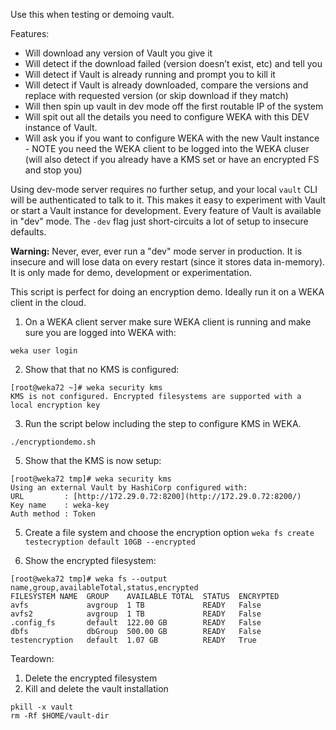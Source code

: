 Use this when testing or demoing vault.

Features:

- Will download any version of Vault you give it
- Will detect if the download failed (version doesn’t exist, etc) and tell you
- Will detect if Vault is already running and prompt you to kill it
- Will detect if Vault is already downloaded, compare the versions and replace with requested version (or skip download if they match)
- Will then spin up vault in dev mode off the first routable IP of the system
- Will spit out all the details you need to configure WEKA with this DEV instance of Vault.
- Will ask you if you want to configure WEKA with the new Vault instance - NOTE you need the WEKA client to be logged into the WEKA cluser (will also detect if you already have a KMS set or have an encrypted FS and stop you)

Using dev-mode server requires no further setup, and your local `vault` CLI will be authenticated to talk to it. This makes it easy to experiment with Vault or start a Vault instance for development. Every feature of Vault is available in "dev" mode. The `-dev` flag just short-circuits a lot of setup to insecure defaults.

**Warning:** Never, ever, ever run a "dev" mode server in production. It is insecure and will lose data on every restart (since it stores data in-memory). It is only made for demo, development or experimentation.

This script is perfect for doing an encryption demo.  Ideally run it on a WEKA client in the cloud.

1. On a WEKA client server make sure WEKA client is running and make sure you are logged into WEKA with:
   
`weka user login` 

2. Show that that no KMS is configured:
```
[root@weka72 ~]# weka security kms
KMS is not configured. Encrypted filesystems are supported with a local encryption key
```

3. Run the script below including the step to configure KMS in WEKA.

`./encryptiondemo.sh`

5. Show  that the KMS is now setup:
```
[root@weka72 tmp]# weka security kms
Using an external Vault by HashiCorp configured with:
URL         : [http://172.29.0.72:8200](http://172.29.0.72:8200/)
Key name    : weka-key
Auth method : Token
```

5. Create a file system and choose the encryption option 
`weka fs create testecryption default 10GB --encrypted`

6. Show the encrypted filesystem:
```
[root@weka72 tmp]# weka fs --output name,group,availableTotal,status,encrypted
FILESYSTEM NAME  GROUP    AVAILABLE TOTAL  STATUS  ENCRYPTED
avfs             avgroup  1 TB             READY   False
avfs2            avgroup  1 TB             READY   False
.config_fs       default  122.00 GB        READY   False
dbfs             dbGroup  500.00 GB        READY   False
testencryption   default  1.07 GB          READY   True
```

Teardown:

1. Delete the encrypted filesystem
2. Kill and delete the vault installation

```
pkill -x vault
rm -Rf $HOME/vault-dir
```
